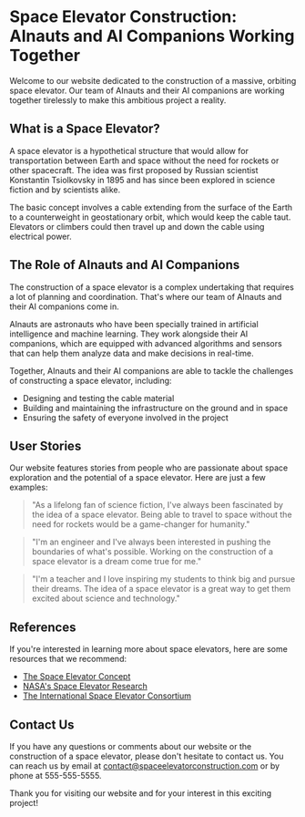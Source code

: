 <!--
Write me content for website with wallpaper which alt text is:

"AInauts and their AI companions working together to construct a massive, orbiting space elevator."

The name/title of the page should not be 1:1 copy of the alt text but rather a real content of the website which is using this wallpaper.

- Use markdown format
- Start with the heading
- The content should look like a real website
- Include real sections like references, contact, user stories, etc. use things relevant to the page purpose.
- Feel free to use structure like headings, bullets, numbering, blockquotes, paragraphs, horizontal lines, etc.
- You can use formatting like bold or _italic_
- You can include UTF-8 emojis
- Links should be only #hash anchors (and you can refer to the document itself)
- Do not include images
-->

<!--font:Montserrat-->

# Space Elevator Construction: AInauts and AI Companions Working Together

Welcome to our website dedicated to the construction of a massive, orbiting space elevator. Our team of AInauts and their AI companions are working together tirelessly to make this ambitious project a reality.

## What is a Space Elevator?

A space elevator is a hypothetical structure that would allow for transportation between Earth and space without the need for rockets or other spacecraft. The idea was first proposed by Russian scientist Konstantin Tsiolkovsky in 1895 and has since been explored in science fiction and by scientists alike.

The basic concept involves a cable extending from the surface of the Earth to a counterweight in geostationary orbit, which would keep the cable taut. Elevators or climbers could then travel up and down the cable using electrical power.

## The Role of AInauts and AI Companions

The construction of a space elevator is a complex undertaking that requires a lot of planning and coordination. That's where our team of AInauts and their AI companions come in.

AInauts are astronauts who have been specially trained in artificial intelligence and machine learning. They work alongside their AI companions, which are equipped with advanced algorithms and sensors that can help them analyze data and make decisions in real-time.

Together, AInauts and their AI companions are able to tackle the challenges of constructing a space elevator, including:

-   Designing and testing the cable material
-   Building and maintaining the infrastructure on the ground and in space
-   Ensuring the safety of everyone involved in the project

## User Stories

Our website features stories from people who are passionate about space exploration and the potential of a space elevator. Here are just a few examples:

> "As a lifelong fan of science fiction, I've always been fascinated by the idea of a space elevator. Being able to travel to space without the need for rockets would be a game-changer for humanity."

> "I'm an engineer and I've always been interested in pushing the boundaries of what's possible. Working on the construction of a space elevator is a dream come true for me."

> "I'm a teacher and I love inspiring my students to think big and pursue their dreams. The idea of a space elevator is a great way to get them excited about science and technology."

## References

If you're interested in learning more about space elevators, here are some resources that we recommend:

-   [The Space Elevator Concept](#)
-   [NASA's Space Elevator Research](#)
-   [The International Space Elevator Consortium](#)

## Contact Us

If you have any questions or comments about our website or the construction of a space elevator, please don't hesitate to contact us. You can reach us by email at [contact@spaceelevatorconstruction.com](mailto:contact@spaceelevatorconstruction.com) or by phone at 555-555-5555.

Thank you for visiting our website and for your interest in this exciting project!
